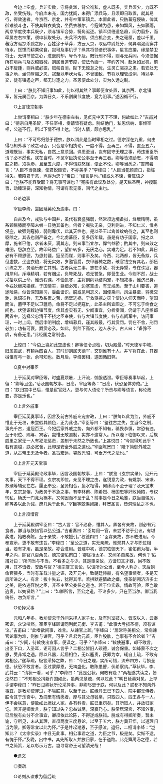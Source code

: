 <!-- { "loadSidebar": true } -->
　　今边上空虚，兵非实数，守将贪滥，背公徇私，虚人既多，实兵须少，力既不敌，坐受伤残。今府库未充，国力犹阙，未得广添兵马，且须即日取置，就其易行，得效速者。今京西、京北，并有神策军镇兵。本置此者，只防蕃寇侵轶，俾其御难战斗也，不使其鲜衣美食，坐费衣粮尔。今寇贼为患，来如飘风，去如骤雨，两京节度使本兵既少，须与镇军合势，犄角驱逐。镇军须倍道急趋，同力翦扑，而牵属左右神策，须申状取处分。夫兵不内御，须应机合变，失之毫厘，差以千里。蕃寇方驱掠杀戮之际，百姓涂于草莽，方云入京，取远中尉处分，何异暍渴而穿井待水，馁馑而耕粟俟食，岂可及事机乎？纵其将领谙识事体，星言应接，缘是禁卫将士，无惧节使之心，进退前却，号令不及，既行刑不得，则与无兵同。今须便据所在境兵马及衣粮器械，割属当道节度，使法令画一，丰约齐同，赴急如发机，前战不旋踵，则兵威必振，贼氛自消，陛下无惊怠之忧，生灵亡驱掠之患。若安处无事之地，坐仰厚赐之恩，寇至以申状为名，不曾御敌，节将以理管成例，待以平交，徒有镇遏之声，都无讨逐之力。圣恩便此处分，实为久远之制。 

　　上曰：“朕比不知旧事如此，何以得其然？事即便宜处置，其京西、京北镇军，皆元属西京，为弊日久，不乐割属节度使，竞为阻事。”遂因循不行。 

　　○上言德宗朝事 

　　上尝谓宰相曰：“朕少年在德宗左右，见贞元中天下不理，何故如此？”吉甫对曰：“德宗自用圣智，不任宰相，奏请皆有疑虑。别结他门，私恩信纳，事倾宰相，公道不行。所以下情不得上达，当时人情，颇亦思乱。” 

　　上曰：“不可尽归怨于德宗，朕以谓此是当时宰相之过。德宗深在九重，何由得尽知外事？政之可否，只合是宰相执论，一度不得，至再三，不得，直至五六，道理既当，事实无私，自然上意须回。详思至当，岂有固守无理之事，苟违重臣所请？必不然也。朕在当时，不见宰臣执论公事至于再三者。卿等皆须励志，不得顺朕之错，须执奏，且至五六度，不得谓朕怒怪，便止不论。卿等当悉之。”吉甫尝言：“人臣不当强谏，使君悦臣安，不亦美乎？”李绛曰：“人臣当犯颜苦口，指陈得失。若陷君于恶，岂得为忠？”帝曰：“绛言是也。”绛或久不谏，帝辄语之曰：“岂朕不能容受耶？将无事可谏也？”宪宗有此议及处分，是天纵圣明，神授聪哲，动臻理要，深知物情，可谓有君无臣，间代之主也。 

　　○论边事 

　　宰臣李绛，尝因延英论及边事，曰： 

　　自古及今，戎狄与中国并，虽代有衰盛强弱，然常须边境备拟，烽堠精明，虽系颈屈膝而亭障未尝一日弛其备也。何者？夷狄无亲，见利则进，不知仁义，惟务侵盗，故强则寇掠，弱则卑伏，此其天性也。是以圣王以禽兽蚊蚋待之，其至也则驱除之，其去也则严备之。今北虏蕃臣，复多历年载，虽是有功于国家，报之以厚，施者已倦，求者未厌。满其志，则曰事当宜尔，悍气益骄；酌其中，则曰效之难图，怨辞立至。故印马益广，望价转多，无厌之心，实难为足。若不如此，异日必有不顾恩德，为患封疆。寇至而谋，则事不及矣。今西、北两都，皆无备拟，兵但虚数，坐盗衣粮，将无实效，岁邀官爵，衣甲器械之数，破官钱空有其名，部伍训练之方，务酒乐都亡其制。古者兵无二事，志在杀敌，将无异望，专在诛寇，器用犀利，斥堠精明，若有烟尘，负弩死战，若无警急，即营生业。今则不然，战士采拾以供上命，惟责程课，不恤饥寒，主将刻削以结内宠，不辑戎事，惟济己身。今戎狄继来婚嫁，于国情实，巨细必知，边塞空虚，有无咸悉，至于山川要害，道途险易，似皆深知熟习，委曲谙识，脱或见利忘义，因便乘间，风尘暴至，羽檄交驰，急诏征兵，无及系累之苦，闭壁逃祸，宁救驱掠之灾？使边人仰天而呼，望国而泣，蓄甲不足以卫疆场，命将不足以扼寇仇，此圣主所宜图之，不可忘于终食之间也。伏望诏敕边镇节度，俾其虚实有无，少阙事宜，分析奏闻，仍请于八座丞郎两省中，选择公忠清干不挠之臣奉使，各与大镇节度使，各与点阅军中，访问事理，一时上闻。然后申明制度，增缉募兵，谨其殿最，行其赏罚。罚在不舍，刑罚必加；功有可褒，爵赏必及。如此，则陛下高枕，边人永宁。古人曰：“备豫不虞，有备无患。”此经国之常制也。 

　　上惊曰：“今边上岂如此空虚也！卿等便令点检，切为殿最。”时天德军中城，旧属振武，有镇兵四百人，其时却割属天德军，交割惟有十人，并军将在此，其器械惟有弓一张，余可知也。数月后，李绛罢相，遂因循旧弊。 

　　○夏中对宰臣 

　　上于延英对宰臣等，时盛夏烦暑，上汗流，御服透湿。宰臣等奏事毕起，上留：“卿等且坐。”话及国朝故事，日高，宰臣等奏：“日高，伏恐圣体劳倦。”上曰：“朕归宫中已后，惟是宦官妇人，更与何人语论？所贵与卿等语言，称论政要，亦是乐也。” 

　　○上言外戚事 

　　宰臣延英奏事毕，因言及前古外戚专宠害政，上曰：“朕每以此为监，外戚不惟止于无权，未尝假其颜色，正为此也。”宰臣等曰：“鉴往古之失，立当今之制，事光千古，道冠百王。今妃后家外戚之势，向外都不知有，祗畏恭慎，常恐有违。至于职位、赐与、宾客，岂惟无敢逾制，实亦不逮常人。所以陛下临御以来，后族戚里之家无一人有犯法惩责，盖制于未然之所致也。”上甚悦曰：“今岂得知此乎？若有逾越，朕必宽舍，此却是安全外戚之道也。”宰臣陈贺曰：“陛下简御外戚之道，从古帝王无及今者。圣旨宏远，睿政光昭，可垂万代之法也。” 

　　○上言开元天宝事 

　　宰臣于延英殿论政事毕，因言及国朝故事，上曰：“朕览《玄宗实录》，见开元初事，天下不得不理。玄宗初即位，亲见不理之由，遂锐意为政，有姚崇、宋璟、苏颋等辅弼左右，履正奉公，圣贤相合，鱼水相得，何缘而不至于理？及天宝末年，玄宗怠倦，为政务于不急之事，有李林甫、陈希烈、杨国忠等奸败倾陷，专权徇私，杨氏一门竞为祸本，又何因而不至于乱？前事是今日之龟鉴，朕当自惕厉。卿等各以此为诫，庶几免于此也。”宰臣等兢惕踧躇，拜贺圣言，皆洞理乱之本也。 

　　○上言须惜官 

　　上于延英殿谓宰臣曰：“古人言：官不必备，惟其人。卿各有亲故，则必有冗食者。卿当与朕惜官以弘公道。”吉甫奏曰：“臣每用一官，未尝不访于公议，有堪奖进，始敢奏陈。至于亲故，不敢援引。”权德舆曰：“臣寡亲故，亦不敢进用。今奉宣示，更不敢有违旨。”李绛曰：“至公之道，实无亲疏，惟观其人才与职位相当。若有才用，虽是亲故，亦合进用。昔建中初，德宗临御天下，崔佑甫为相，半年之内，除官八百余员。德宗谓佑甫曰：‘卿除授太多，又闻多自亲故，何也？’佑甫对曰：‘所问当与不当，不看多之与少。其是臣亲故，方谙知其才器，尚不敢用，其不谙者，安敢与官？’德宗赏其言论，以谓所对公当，至今人称之。天后朝命官猥多，当时有车载斗量之语，及开元中，致朝廷赫赫，有名望事绩者，多是天后所进之人。有言：拔十失五，犹得其半。若拱默避情故之嫌，使圣朝阙济济多士之美，是依违容悦之臣，非圣主至公委任之道也。若于位实乖，情故可验，臣岂敢逃责，以妨贤路？”上曰：“如卿所言，至公之道，不论多少，只在至当尔。卿当我倚任，勿负斯言。” 

　　○论择采事 

　　元和八年冬，教坊使忽于外间采择人家子女，及有别室妓人，皆取以入，云奉密诏，众议喧然。宰臣李绛顾谓同列武元衡、李吉甫：“此事大亏损圣德，须有谏论。”吉甫曰：“此嗜欲间事，难言。从谏官上疏。”李绛曰：“居常称美相公，常病谏官论事为难，则推与谏官，可乎？且君为元首，臣作股肱，岂事有不合论者？”吉甫曰：“少间，待敕使出宣事，便讽之，可乎？”李绛曰：“敕使避事，却不敢言。出臣下口，入圣耳，讵可因人言乎？二相公皆旧人硕德，诚合保重。如绛蒙不次之恩，受非常之遇，顾以凡器，起居相位，无以塞责，获罪为幸。辄自上疏，不敢有累相公。”遂草疏，极言采择之弊，曰：“今日之理，实所可惜，流布四方，亏损圣德。伏恐不敢言者。臣过蒙厚恩，无裨盛化，敢陈愚瞽，伏希察纳。”草状毕，李、武并云：“请状一看，可乎？”李绛曰：“此是公状，何敢有隐？”两相遂共读之，皆泫然曰：“不知相公捐躯许国如此，虽两汉章疏，何以过此？”明日延英对见，上举手谓李绛曰：“昨日见卿状所论采择事，非卿尽忠于朕，何以及此？朕都不知向外事宜，是教坊使罪过，不喻朕意，以至于此。朕缘丹王已下四人，院中都无侍者，朕令其于乐宫中，及闾里有情愿者，厚与其父母钱帛，只取四人，四王各与一人。伊不会朕意，便敢如此搅扰人家。各有科责，朕已重罚矣。其所取人，并放归家讫。若非是卿发言，朕宁知过失？忠益诚尽，深嘉乃心。朕常居深宫，不知外事，已后脱有处分不合事宜，卿须依此论陈，不得遂成朕错。脱或有得卿所奏，暂未谕，守所见，未从其理，直须两度三度恳论，以至于五六，朕方冀开悟，以道理归当为限。卿等常宜以此为怀。”于是并起谢恩，至于感泣。退归，二相谓李绛：“岂知此？《太宗实录》中且无此事。相公事君之道，为臣之节，极是矣。实惭不逮，有愧于怀。”及晚，出中书，其先所取人并放归家，在于道路。此尧舜禹汤之德，若书之简策，足以彰示万古，岂寻常帝王可望清光哉！ 

　　●遗文 

　　◎奏疏 

　　○论刘从谏求为留后疏 

